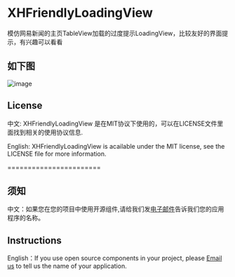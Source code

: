 XHFriendlyLoadingView
=====================

模仿网易新闻的主页TableView加载的过度提示LoadingView，比较友好的界面提示，有兴趣可以看看


## 如下图
![image](https://github.com/JackTeam/XHFriendlyLoadingView/raw/master/Screenshots/XHFriendlyLoadingView.gif)



## License

中文:      XHFriendlyLoadingView 是在MIT协议下使用的，可以在LICENSE文件里面找到相关的使用协议信息.

English:   XHFriendlyLoadingView is acailable under the MIT license, see the LICENSE file for more information.



=======================
## 须知       
中文：如果您在您的项目中使用开源组件,请给我们发[电子邮件](mailto:xhzengAIB@gmail.com?subject=From%20GitHub%20XHFriendlyLoadingView)告诉我们您的应用程序的名称。         

## Instructions
         
English：If you use open source components in your project, please [Email us](mailto:xhzengAIB@gmail.com?subject=From%20GitHub%20XHFriendlyLoadingView) to tell us the name of your application.
